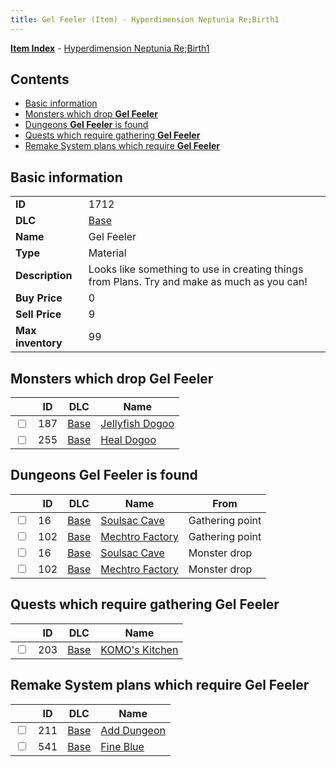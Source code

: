 ```yaml
---
title: Gel Feeler (Item) - Hyperdimension Neptunia Re;Birth1
---
```


[**Item Index**](/neptunia/rb1/item/index.html) - [Hyperdimension Neptunia Re;Birth1](/neptunia/rb1)

## Contents

- [Basic information](#basic-information)
- [Monsters which drop **Gel Feeler**](#monsters-which-drop-gel-feeler)
- [Dungeons **Gel Feeler** is found](#dungeons-gel-feeler-is-found)
- [Quests which require gathering **Gel Feeler**](#quests-which-require-gathering-gel-feeler)
- [Remake System plans which require **Gel Feeler**](#remake-system-plans-which-require-gel-feeler)

## Basic information

|   |   |
| -- | -- |
| **ID** | 1712 |
| **DLC** | [Base](/neptunia/rb1/dlc/1-base.html) |
| **Name** | Gel Feeler |
| **Type** | Material |
| **Description** | Looks like something to use in creating things from Plans. Try and make as much as you can! |
| **Buy Price** | 0 |
| **Sell Price** | 9 |
| **Max inventory** | 99 |


## Monsters which drop **Gel Feeler**

|    | ID | DLC | Name |
| -- | -- | --- | ---- |
| <input type="checkbox" id="rb1-monster-1-187" class="trackbox" /> | 187 | [Base](/neptunia/rb1/dlc/1-base.html) | [Jellyfish Dogoo](/neptunia/rb1/monster/1-187-jellyfish-dogoo.html) |
| <input type="checkbox" id="rb1-monster-1-255" class="trackbox" /> | 255 | [Base](/neptunia/rb1/dlc/1-base.html) | [Heal Dogoo](/neptunia/rb1/monster/1-255-heal-dogoo.html) |


## Dungeons **Gel Feeler** is found

|    | ID | DLC | Name | From |
| -- | -- | --- | ---- | ---- |
| <input type="checkbox" id="rb1-dungeon-1-16" class="trackbox" /> | 16 | [Base](/neptunia/rb1/dlc/1-base.html) | [Soulsac Cave](/neptunia/rb1/dungeon/1-16-soulsac-cave.html) | Gathering point |
| <input type="checkbox" id="rb1-dungeon-1-102" class="trackbox" /> | 102 | [Base](/neptunia/rb1/dlc/1-base.html) | [Mechtro Factory](/neptunia/rb1/dungeon/1-102-mechtro-factory.html) | Gathering point |
| <input type="checkbox" id="rb1-dungeon-1-16" class="trackbox" /> | 16 | [Base](/neptunia/rb1/dlc/1-base.html) | [Soulsac Cave](/neptunia/rb1/dungeon/1-16-soulsac-cave.html) | Monster drop |
| <input type="checkbox" id="rb1-dungeon-1-102" class="trackbox" /> | 102 | [Base](/neptunia/rb1/dlc/1-base.html) | [Mechtro Factory](/neptunia/rb1/dungeon/1-102-mechtro-factory.html) | Monster drop |


## Quests which require gathering **Gel Feeler**

|    | ID | DLC | Name |
| -- | -- | --- | ---- |
| <input type="checkbox" id="rb1-quest-1-203" class="trackbox" /> | 203 | [Base](/neptunia/rb1/dlc/1-base.html) | [KOMO's Kitchen](/neptunia/rb1/quest/1-203-komos-kitchen.html) |


## Remake System plans which require **Gel Feeler**

|    | ID | DLC | Name |
| -- | -- | --- | ---- |
| <input type="checkbox" id="rb1-quest-1-211" class="trackbox" /> | 211 | [Base](/neptunia/rb1/dlc/1-base.html) | [Add Dungeon](/neptunia/rb1/quest/1-211-add-dungeon.html) |
| <input type="checkbox" id="rb1-quest-1-541" class="trackbox" /> | 541 | [Base](/neptunia/rb1/dlc/1-base.html) | [Fine Blue](/neptunia/rb1/quest/1-541-fine-blue.html) |
